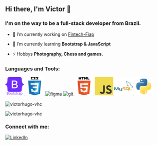 ## Hi there, I'm Victor 👋

<h3 align="left">I'm on the way to be a full-stack developer from Brazil.</h3>

- 🔭 I’m currently working on [Fintech-Fiap](https://github.com/victorhugo-vhc/fintech-fiap)

- 🌱 I’m currently learning **Bootstrap & JavaScript**

- ⚡ Hobbys **Photography, Chess and games.**

<h3 align="left">Languages and Tools:</h3>
<p align="left">
  <a href="https://getbootstrap.com" target="_blank" rel="noreferrer"> <img src="https://raw.githubusercontent.com/devicons/devicon/master/icons/bootstrap/bootstrap-plain-wordmark.svg" alt="bootstrap" width="60" height="60"/> </a>
  <a href="https://www.w3schools.com/css/" target="_blank" rel="noreferrer"> <img src="https://raw.githubusercontent.com/devicons/devicon/master/icons/css3/css3-original-wordmark.svg" alt="css3" width="60" height="60"/> </a>
  <a href="https://www.figma.com/" target="_blank" rel="noreferrer"> <img src="https://www.vectorlogo.zone/logos/figma/figma-icon.svg" alt="figma" width="60" height="60"/> </a>
  <a href="https://git-scm.com/" target="_blank" rel="noreferrer"> <img src="https://www.vectorlogo.zone/logos/git-scm/git-scm-icon.svg" alt="git" width="60" height="60"/> </a>
  <a href="https://www.w3.org/html/" target="_blank" rel="noreferrer"> <img src="https://raw.githubusercontent.com/devicons/devicon/master/icons/html5/html5-original-wordmark.svg" alt="html5" width="60" height="60"/> </a>
  <a href="https://developer.mozilla.org/en-US/docs/Web/JavaScript" target="_blank" rel="noreferrer"> <img src="https://raw.githubusercontent.com/devicons/devicon/master/icons/javascript/javascript-original.svg" alt="javascript" width="60" height="60"/> </a>
  <a href="https://www.mysql.com/" target="_blank" rel="noreferrer"> <img src="https://raw.githubusercontent.com/devicons/devicon/master/icons/mysql/mysql-original-wordmark.svg" alt="mysql" width="60" height="60"/> </a>
  <a href="https://www.python.org" target="_blank" rel="noreferrer"> <img src="https://raw.githubusercontent.com/devicons/devicon/master/icons/python/python-original.svg" alt="python" width="60" height="60"/> </a> </p>

<p><img align="center" src="https://github-readme-stats.vercel.app/api/top-langs?username=victorhugo-vhc&show_icons=true&theme=tokyonight&locale=en&layout=compact" alt="victorhugo-vhc" /></p>

<p align="left"> <img src="https://komarev.com/ghpvc/?username=victorhugo-vhc&label=Profile%20views&color=0e75b6&style=flat" alt="victorhugo-vhc" /> </p>

<h3 align="left">Connect with me:</h3>
<p align="left">
  <a href="https://www.linkedin.com/in/victor-hugo-cadina-da-silva/" target="_blank">
    <img src="https://www.vectorlogo.zone/logos/linkedin/linkedin-ar21.svg" alt="LinkedIn" width="150px">
  </a>
</p>





<!--
TO DO: Add more languages, skills and works
-->
